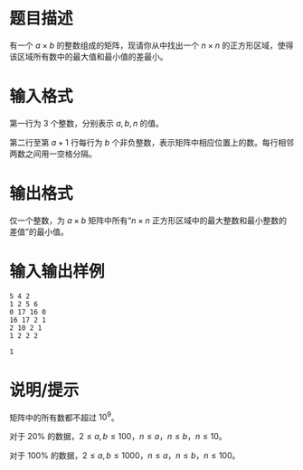 # 题目描述

有一个 $a \times b$ 的整数组成的矩阵，现请你从中找出一个 $n \times n$ 的正方形区域，使得该区域所有数中的最大值和最小值的差最小。

# 输入格式

第一行为 $3$ 个整数，分别表示 $a,b,n$ 的值。

第二行至第 $a+1$ 行每行为 $b$ 个非负整数，表示矩阵中相应位置上的数。每行相邻两数之间用一空格分隔。

# 输出格式

仅一个整数，为 $a \times b$ 矩阵中所有“$n \times n$ 正方形区域中的最大整数和最小整数的差值”的最小值。

# 输入输出样例

```input1
5 4 2
1 2 5 6
0 17 16 0
16 17 2 1
2 10 2 1
1 2 2 2
```

```output1
1
```

# 说明/提示

矩阵中的所有数都不超过 ${10}^9$。

对于 $20 \%$ 的数据，$2 \leq a,b \leq 100$，$n \leq a$，$n \leq b$，$n \leq 10$。

对于 $100 \%$ 的数据，$2 \leq a,b \leq 1000$，$n \leq a$，$n \leq b$，$n \leq 100$。
